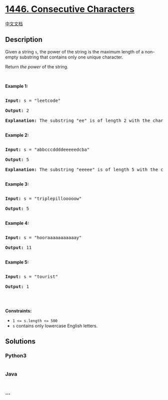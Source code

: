 # [1446. Consecutive Characters](https://leetcode.com/problems/consecutive-characters)

[中文文档](/solution/1400-1499/1446.Consecutive%20Characters/README.md)

## Description

<p>Given a string <code>s</code>, the power of the string is the maximum length of a non-empty substring that&nbsp;contains only one unique character.</p>

<p>Return <em>the power</em>&nbsp;of the string.</p>

<p>&nbsp;</p>

<p><strong>Example 1:</strong></p>

<pre>

<strong>Input:</strong> s = &quot;leetcode&quot;

<strong>Output:</strong> 2

<strong>Explanation:</strong> The substring &quot;ee&quot; is of length 2 with the character &#39;e&#39; only.

</pre>

<p><strong>Example 2:</strong></p>

<pre>

<strong>Input:</strong> s = &quot;abbcccddddeeeeedcba&quot;

<strong>Output:</strong> 5

<strong>Explanation:</strong> The substring &quot;eeeee&quot; is of length 5 with the character &#39;e&#39; only.

</pre>

<p><strong>Example 3:</strong></p>

<pre>

<strong>Input:</strong> s = &quot;triplepillooooow&quot;

<strong>Output:</strong> 5

</pre>

<p><strong>Example 4:</strong></p>

<pre>

<strong>Input:</strong> s = &quot;hooraaaaaaaaaaay&quot;

<strong>Output:</strong> 11

</pre>

<p><strong>Example 5:</strong></p>

<pre>

<strong>Input:</strong> s = &quot;tourist&quot;

<strong>Output:</strong> 1

</pre>

<p>&nbsp;</p>

<p><strong>Constraints:</strong></p>

<ul>
    <li><code>1 &lt;= s.length &lt;= 500</code></li>
    <li><code>s</code> contains only lowercase English letters.</li>
</ul>

## Solutions

<!-- tabs:start -->

### **Python3**

```python

```

### **Java**

```java

```

### **...**

```

```

<!-- tabs:end -->
